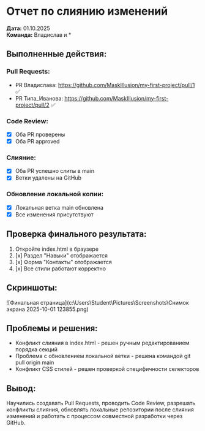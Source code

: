 # Отчет по слиянию изменений

**Дата:** 01.10.2025  
**Команда:** Владислав и *

## Выполненные действия:

### Pull Requests:
- PR Владислава: https://github.com/MaskIllusion/my-first-project/pull/1 ✅
- PR Типа_Иванова: https://github.com/MaskIllusion/my-first-project/pull/2 ✅

### Code Review:
- [x] Оба PR проверены
- [x] Оба PR approved

### Слияние:
- [x] Оба PR успешно слиты в main
- [x] Ветки удалены на GitHub

### Обновление локальной копии:
- [x] Локальная ветка main обновлена 
- [x] Все изменения присутствуют

## Проверка финального результата:
1. Откройте index.html в браузере
2. [x] Раздел "Навыки" отображается
3. [x] Форма "Контакты" отображается
4. [x] Все стили работают корректно

## Скриншоты:
![Финальная страница](c:\Users\Student\Pictures\Screenshots\Снимок экрана 2025-10-01 123855.png)

## Проблемы и решения:
- Конфликт слияния в index.html - решен ручным редактированием порядка секций
- Проблема с обновлением локальной ветки - решена командой git pull origin main
- Конфликт CSS стилей - решен проверкой специфичности селекторов

## Вывод:
Научились создавать Pull Requests, проводить Code Review, разрешать конфликты слияния, обновлять локальные репозитории после слияния изменений и работать с процессом совместной разработки через GitHub.
